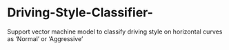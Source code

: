 # Driving-Style-Classifier-
Support vector machine model to classify driving style on horizontal curves as ‘Normal’ or ‘Aggressive’
